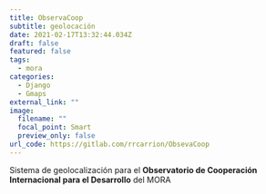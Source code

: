 ```yaml
---
title: ObservaCoop
subtitle: geolocación
date: 2021-02-17T13:32:44.034Z
draft: false
featured: false
tags:
  - mora
categories:
  - Django
  - Gmaps
external_link: ""
image:
  filename: ""
  focal_point: Smart
  preview_only: false
url_code: https://gitlab.com/rrcarrion/ObsevaCoop
---
```

Sistema de geolocalización para el __Observatorio de Cooperación Internacional para el Desarrollo__ del MORA
